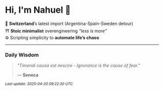 # Hi, I'm Nahuel :tiger:

📍 **Switzerland**’s latest import (Argentina-Spain-Sweden detour)  
⛩️ **Stoic minimalist** overengineering *“less is more”*  
⚙️ Scripting simplicity to **automate life’s chaos**

---

### Daily Wisdom
> _"Timendi causa est nescire -  Ignorance is the cause of fear."_  
>
> — **Seneca**

<sub>*Last update: 2025-04-20 09:22:30 UTC*</sub>


